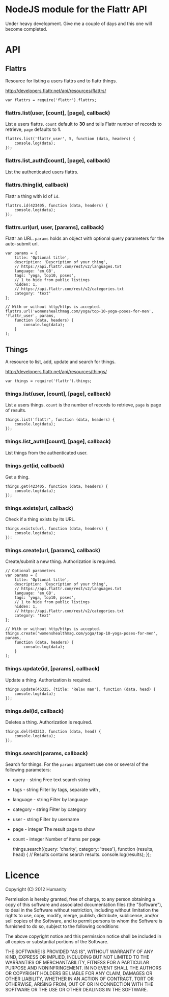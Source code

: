 NodeJS module for the Flattr API
================================

Under heavy development. Give me a couple of days and this one will become 
completed.

# API

## Flattrs

Resource for listing a users flattrs and to flattr things.

http://developers.flattr.net/api/resources/flattrs/

    var flattrs = require('flattr').flattrs;

### flattrs.list(user, [count], [page], callback)

List a users flattrs. `count` default to **30** and tells Flattr number of records
to retrieve, `page` defaults to **1**. 

    flattrs.list('flattr_user', 5, function (data, headers) {
	    console.log(data);
	});

### flattrs.list_auth([count], [page], callback)

List the authenticated users flattrs.

### flattrs.thing(id, callback)

Flattr a thing with id of `id`.

    flattrs.id(423405, function (data, headers) {
	    console.log(data);
	});
	
### flattrs.url(url, user, [params], callback)

Flattr an URL. `params` holds an object with optional query parameters for the
auto-submit url.

    var params = {
	    title: 'Optional title',
		description: 'Description of your thing',
		// https://api.flattr.com/rest/v2/languages.txt
		language: 'en_GB',
		tags: 'yoga, top10, poses',
		// 1 to hide from public listings
		hidden: 1,
		// https://api.flattr.com/rest/v2/categories.txt
		category: 'text'
	};
	
	// With or without http/https is accepted.
	flattrs.url('womenshealthmag.com/yoga/top-10-yoga-poses-for-men', 'flattr_user', params, 
	    function (data, headers) {
	        console.log(data);
	    }
    );

## Things

A resource to list, add, update and search for things.

http://developers.flattr.net/api/resources/things/

    var things = require('flattr').things;

### things.list(user, [count], [page], callback)

List a users things. `count` is the number of records to retrieve, `page` is 
page of results.

    things.list('flattr', function (data, headers) {
	    console.log(data);
	});

### things.list_auth([count], [page], callback)

List things from the authenticated user.

### things.get(id, callback)

Get a thing.

    things.get(423405, function (data, headers) {
	    console.log(data);
	});

### things.exists(url, callback)

Check if a thing exists by its URL.

    things.exists(url, function (data, headers) {
	    console.log(data);
	}):
	
### things.create(url, [params], callback)

Create/submit a new thing. Authorization is required.

    // Optional parameters
    var params = {
	    title: 'Optional title',
		description: 'Description of your thing',
		// https://api.flattr.com/rest/v2/languages.txt
		language: 'en_GB',
		tags: 'yoga, top10, poses',
		// 1 to hide from public listings
		hidden: 1,
		// https://api.flattr.com/rest/v2/categories.txt
		category: 'text'
	};
	
	// With or without http/https is accepted.
	things.create('womenshealthmag.com/yoga/top-10-yoga-poses-for-men', params, 
	    function (data, headers) {
	        console.log(data);
	    }
    );
	
### things.update(id, [params], callback)

Update a thing. Authorization is required.

	things.update(45325, {title: 'Relax man'}, function (data, head) {
	    console.log(data);
	});

### things.del(id, callback)

Deletes a thing. Authorization is required.

    things.del(543213, function (data, head) {
	    console.log(data);
    });

### things.search(params, callback)

Search for things. For the `params` argument use one or several of the 
following parameters:

* query - string Free text search string
* tags - string Filter by tags, separate with ,
* language - string Filter by language
* category - string Filter by category
* user - string Filter by username
* page - integer The result page to show
* count - integer Number of items per page


    things.search({query: 'charity', category: 'trees'}, function (results, head) {
	    // Results contains search results.
		console.log(results);
	});


# Licence
Copyright (C) 2012 Humanity

Permission is hereby granted, free of charge, to any person obtaining a copy of
this software and associated documentation files (the "Software"), to deal in
the Software without restriction, including without limitation the rights to
use, copy, modify, merge, publish, distribute, sublicense, and/or sell copies
of the Software, and to permit persons to whom the Software is furnished to do
so, subject to the following conditions:

The above copyright notice and this permission notice shall be included in all
copies or substantial portions of the Software.

THE SOFTWARE IS PROVIDED "AS IS", WITHOUT WARRANTY OF ANY KIND, EXPRESS OR
IMPLIED, INCLUDING BUT NOT LIMITED TO THE WARRANTIES OF MERCHANTABILITY,
FITNESS FOR A PARTICULAR PURPOSE AND NONINFRINGEMENT. IN NO EVENT SHALL THE
AUTHORS OR COPYRIGHT HOLDERS BE LIABLE FOR ANY CLAIM, DAMAGES OR OTHER
LIABILITY, WHETHER IN AN ACTION OF CONTRACT, TORT OR OTHERWISE, ARISING FROM,
OUT OF OR IN CONNECTION WITH THE SOFTWARE OR THE USE OR OTHER DEALINGS IN THE
SOFTWARE.

